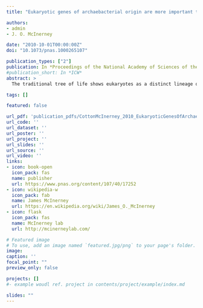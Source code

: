 ```yaml
---
title: "Eukaryotic genes of archaebacterial origin are more important than the more numerous eubacterial genes, irrespective of function"

authors:
- admin
- J. O. McInerney

date: "2010-10-01T00:00:00Z"
doi: "10.1073/pnas.1000265107"

publication_types: ["2"]
publication: In *Proceedings of the National Academy of Sciences of the USA* 107\:17252--17255
#publication_short: In *ICW*
abstract: >
  The traditional tree of life shows eukaryotes as a distinct lineage of living things, but many studies have suggested that the first eukaryotic cells were chimeric, descended from both Eubacteria (through the mitochondrion) and Archaebacteria. Eukaryote nuclei thus contain genes of both eubacterial and archaebacterial origins, and these genes have different functions within eukaryotic cells. Here we report that archaebacterium-derived genes are significantly more likely to be essential to yeast viability, are more highly expressed, and are significantly more highly connected and more central in the yeast protein interaction network. These findings hold irrespective of whether the genes have an informational or operational function, so that many features of eukaryotic genes with prokaryotic homologs can be explained by their origin, rather than their function. Taken together, our results show that genes of archaebacterial origin are in some senses more important to yeast metabolism than genes of eubacterial origin. This importance reflects these genes' origin as the ancestral nuclear component of the eukaryotic genome.

tags: []

featured: false

url_pdf: 'publication_pdfs/CottonMcInerney_2010_EukaryoticGenesOfArchaebacterialOriginAreMoreImportantThanTheMoreNumerousEubacterialGenesIrrespectiveOfFunction_PNAS.pdf'
url_code: ''
url_dataset: ''
url_poster: ''
url_project: ''
url_slides: ''
url_source: ''
url_video: ''
links:
- icon: book-open
  icon_pack: fas
  name: publisher
  url: https://www.pnas.org/content/107/40/17252
- icon: wikipedia-w
  icon_pack: fab
  name: James McInerney
  url: https://en.wikipedia.org/wiki/James_O._McInerney
- icon: flask
  icon_pack: fas
  name: McInerney lab
  url: http://mcinerneylab.com/

# Featured image
# To use, add an image named `featured.jpg/png` to your page's folder.
image:
caption: ''
focal_point: ""
preview_only: false

projects: []
#- example woudl ref. project in contents/project/example/index.md

slides: ""
---
```

